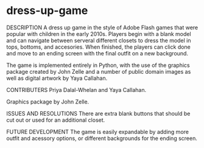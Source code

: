 # dress-up-game

DESCRIPTION
A dress up game in the style of Adobe Flash games that were popular with children in the early 2010s. Players begin with a blank model and can navigate between serveral different closets to dress the model in tops, bottoms, and accesories. When finished, the players can click done and move to an ending screen with the final outfit on a new background.   

The game is implemented entirely in Python, with the use of the graphics package created by John Zelle and a number of public domain images as well as digital artwork by Yaya Callahan. 

CONTRIBUTERS 
Priya Dalal-Whelan and Yaya Callahan. 

Graphics package by John Zelle. 

ISSUES AND RESOLUTIONS 
There are extra blank buttons that should be cut out or used for an additional closet. 

FUTURE DEVELOPMENT 
The game is easily expandable by adding more outfit and acessory options, or different backgrounds for the ending screen. 

 


